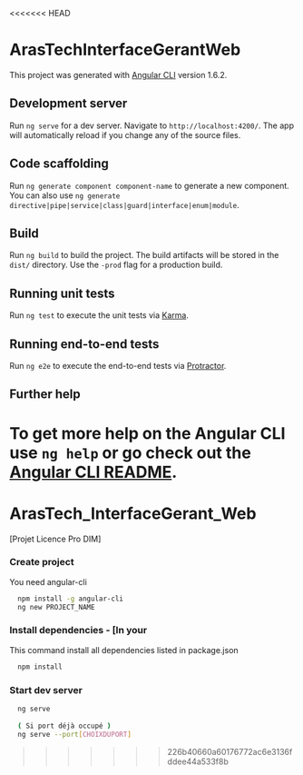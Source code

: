 <<<<<<< HEAD
# ArasTechInterfaceGerantWeb

This project was generated with [Angular CLI](https://github.com/angular/angular-cli) version 1.6.2.

## Development server

Run `ng serve` for a dev server. Navigate to `http://localhost:4200/`. The app will automatically reload if you change any of the source files.

## Code scaffolding

Run `ng generate component component-name` to generate a new component. You can also use `ng generate directive|pipe|service|class|guard|interface|enum|module`.

## Build

Run `ng build` to build the project. The build artifacts will be stored in the `dist/` directory. Use the `-prod` flag for a production build.

## Running unit tests

Run `ng test` to execute the unit tests via [Karma](https://karma-runner.github.io).

## Running end-to-end tests

Run `ng e2e` to execute the end-to-end tests via [Protractor](http://www.protractortest.org/).

## Further help

To get more help on the Angular CLI use `ng help` or go check out the [Angular CLI README](https://github.com/angular/angular-cli/blob/master/README.md).
=======
# ArasTech_InterfaceGerant_Web
[Projet Licence Pro DIM]


### Create project
You need angular-cli 
```sh
  npm install -g angular-cli
  ng new PROJECT_NAME
```

### Install dependencies - [In your 
This command install all dependencies listed in package.json
```sh
  npm install
```

### Start dev server
```sh
  ng serve
  
  ( Si port déjà occupé )
  ng serve --port[CHOIXDUPORT] 
```
>>>>>>> 226b40660a60176772ac6e3136fddee44a533f8b
